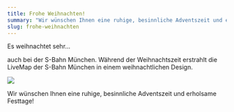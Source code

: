 ```yaml
---
title: Frohe Weihnachten!
summary: "Wir wünschen Ihnen eine ruhige, besinnliche Adventszeit und erholsame Festtage!"
slug: frohe-weihnachten
---
```

Es weihnachtet sehr…

auch bei der S-Bahn München. Während der Weihnachtszeit erstrahlt die LiveMap der S-Bahn München in einem weihnachtlichen Design.

![](/images/blog/frohe-weihnachten/S-Bahn-Mnchen-Weihnachtsdesign.png)

Wir wünschen Ihnen eine ruhige, besinnliche Adventszeit und erholsame Festtage!